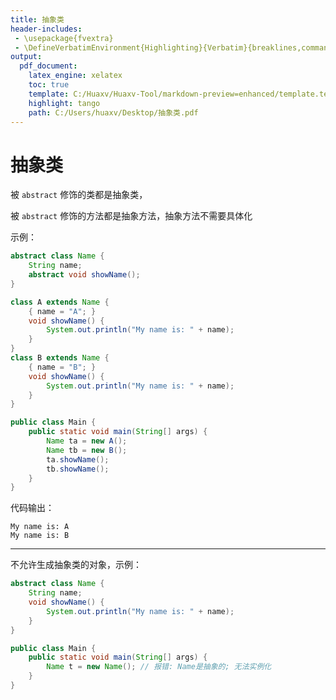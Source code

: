 ```yaml
---
title: 抽象类
header-includes:
 - \usepackage{fvextra}
 - \DefineVerbatimEnvironment{Highlighting}{Verbatim}{breaklines,commandchars=\\\{\}}
output:
  pdf_document:
    latex_engine: xelatex
    toc: true
    template: C:/Huaxv/Huaxv-Tool/markdown-preview=enhanced/template.tex
    highlight: tango
    path: C:/Users/huaxv/Desktop/抽象类.pdf
---
```


# 抽象类

被 `abstract` 修饰的类都是抽象类，

被 `abstract` 修饰的方法都是抽象方法，抽象方法不需要具体化

示例：

```java
abstract class Name {
    String name;
    abstract void showName();
}

class A extends Name {
    { name = "A"; }
    void showName() {
        System.out.println("My name is: " + name);
    }
}
class B extends Name {
    { name = "B"; }
    void showName() {
        System.out.println("My name is: " + name);
    }
}

public class Main {
    public static void main(String[] args) {
        Name ta = new A();
        Name tb = new B();
        ta.showName();
        tb.showName();
    }
}
```

代码输出：

```
My name is: A
My name is: B
```

---

不允许生成抽象类的对象，示例：

```java
abstract class Name {
    String name;
    void showName() {
        System.out.println("My name is: " + name);
    }
}

public class Main {
    public static void main(String[] args) {
        Name t = new Name(); // 报错: Name是抽象的; 无法实例化
    }
}
```
